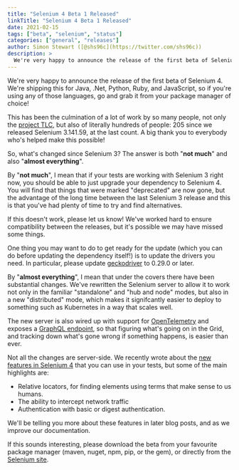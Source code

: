 ```yaml
---
title: "Selenium 4 Beta 1 Released"
linkTitle: "Selenium 4 Beta 1 Released"
date: 2021-02-15
tags: ["beta", "selenium", "status"]
categories: ["general", "releases"]
author: Simon Stewart ([@shs96c](https://twitter.com/shs96c))
description: >
  We're very happy to announce the release of the first beta of Selenium 4.
---
```



We're very happy to announce the release of the first beta of Selenium
4. We're shipping this for Java, .Net, Python, Ruby, and JavaScript,
so if you're using any of those languages, go and grab it from your
package manager of choice!

This has been the culmination of a lot of work by so many people, not
only the [project TLC][tlc], but also of literally hundreds of people:
205 since we released Selenium 3.141.59, at the last count. A big
thank you to everybody who's helped make this possible!

So, what's changed since Selenium 3? The answer is both "**not much**"
and also "**almost everything**".

By "**not much**", I mean that if your tests are working with Selenium
3 right now, you should be able to just upgrade your dependency to
Selenium 4. You will find that things that were marked "deprecated"
are now gone, but the advantage of the long time between the last
Selenium 3 release and this is that you've had plenty of time to try
and find alternatives.

If this doesn't work, please let us know! We've worked hard to ensure
compatibility between the releases, but it's possible we may have
missed some things.

One thing you may want to do to get ready for the update (which you
can do before updating the dependency itself!) is to update the
drivers you need. In particular, please update [geckodriver][] to
0.29.0 or later.

By "**almost everything**", I mean that under the covers there have
been substantial changes. We've rewritten the Selenium server to allow
it to work not only in the familiar "standalone" and "hub and node"
modes, but also in a new "distributed" mode, which makes it
signifcantly easier to deploy to something such as Kubernetes in a way
that scales well.

The new server is also wired up with support for [OpenTelemetry][] and
exposes a [GraphQL endpoint][graphql], so that figuring what's going
on in the Grid, and tracking down what's gone wrong if something
happens, is easier than ever.

Not all the changes are server-side. We recently wrote about the [new
features in Selenium 4][se4] that you can use in your tests, but some
of the main highlights are:

  * Relative locators, for finding elements using terms that make
    sense to us humans.
  * The ability to intercept network traffic
  * Authentication with basic or digest authentication.

We'll be telling you more about these features in later blog posts,
and as we improve our documentation.

If this sounds interesting, please download the beta from your
favourite package manager (maven, nuget, npm, pip, or the gem), or
directly from the [Selenium site][download].

[download]: /downloads
[geckodriver]: https://github.com/mozilla/geckodriver/releases
[graphql]: https://github.com/SeleniumHQ/selenium/blob/selenium-4.0.0-beta-1/java/server/src/org/openqa/selenium/grid/graphql/selenium-grid-schema.graphqls
[OpenTelemetry]: https://opentelemetry.io
[se4]: /blog/2020/what-is-coming-in-selenium-4-new-tricks/
[tlc]: /project/structure/#tlc
